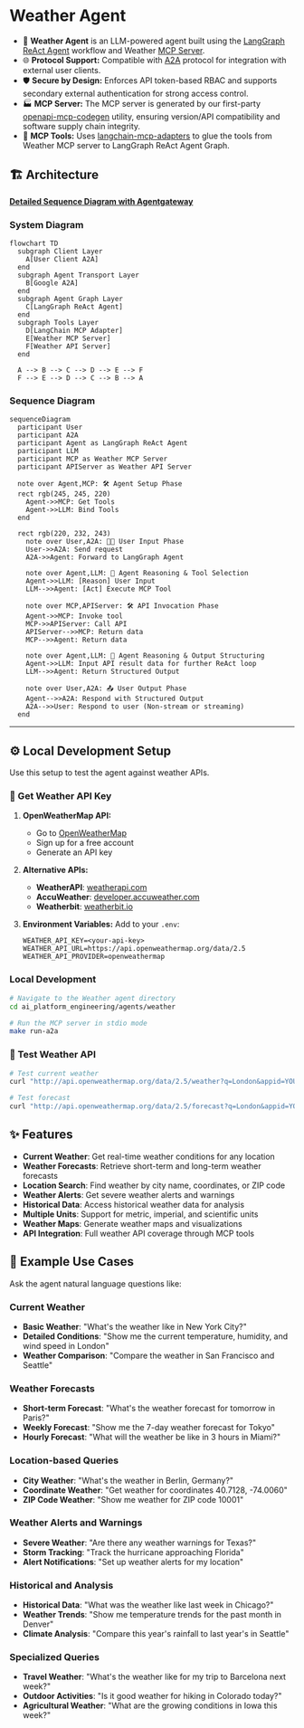 # Weather Agent

- 🤖 **Weather Agent** is an LLM-powered agent built using the [LangGraph ReAct Agent](https://langchain-ai.github.io/langgraph/agents/agents/) workflow and Weather [MCP Server](https://modelcontextprotocol.io/introduction).
- 🌐 **Protocol Support:** Compatible with [A2A](https://github.com/google/A2A) protocol for integration with external user clients.
- 🛡️ **Secure by Design:** Enforces API token-based RBAC and supports secondary external authentication for strong access control.
- 🏭 **MCP Server:** The MCP server is generated by our first-party [openapi-mcp-codegen](https://github.com/cnoe-io/openapi-mcp-codegen/tree/main) utility, ensuring version/API compatibility and software supply chain integrity.
- 🔌 **MCP Tools:** Uses [langchain-mcp-adapters](https://github.com/langchain-ai/langchain-mcp-adapters) to glue the tools from Weather MCP server to LangGraph ReAct Agent Graph.

## 🏗️ Architecture

**[Detailed Sequence Diagram with Agentgateway](../architecture/gateway.md)**

### System Diagram

```mermaid
flowchart TD
  subgraph Client Layer
    A[User Client A2A]
  end
  subgraph Agent Transport Layer
    B[Google A2A]
  end
  subgraph Agent Graph Layer
    C[LangGraph ReAct Agent]
  end
  subgraph Tools Layer
    D[LangChain MCP Adapter]
    E[Weather MCP Server]
    F[Weather API Server]
  end

  A --> B --> C --> D --> E --> F
  F --> E --> D --> C --> B --> A
```

### Sequence Diagram

```mermaid
sequenceDiagram
  participant User
  participant A2A
  participant Agent as LangGraph ReAct Agent
  participant LLM
  participant MCP as Weather MCP Server
  participant APIServer as Weather API Server

  note over Agent,MCP: 🛠️ Agent Setup Phase
  rect rgb(245, 245, 220)
    Agent->>MCP: Get Tools
    Agent->>LLM: Bind Tools
  end

  rect rgb(220, 232, 243)
    note over User,A2A: 🧑‍💻 User Input Phase
    User->>A2A: Send request
    A2A->>Agent: Forward to LangGraph Agent

    note over Agent,LLM: 🧠 Agent Reasoning & Tool Selection
    Agent->>LLM: [Reason] User Input
    LLM-->>Agent: [Act] Execute MCP Tool

    note over MCP,APIServer: 🛠️ API Invocation Phase
    Agent->>MCP: Invoke tool
    MCP->>APIServer: Call API
    APIServer-->>MCP: Return data
    MCP-->>Agent: Return data

    note over Agent,LLM: 🧠 Agent Reasoning & Output Structuring
    Agent->>LLM: Input API result data for further ReAct loop
    LLM-->>Agent: Return Structured Output

    note over User,A2A: 📤 User Output Phase
    Agent-->>A2A: Respond with Structured Output
    A2A-->>User: Respond to user (Non-stream or streaming)
  end
```

---

## ⚙️ Local Development Setup

Use this setup to test the agent against weather APIs.

### 🔑 Get Weather API Key

1. **OpenWeatherMap API:**
   - Go to [OpenWeatherMap](https://openweathermap.org/api)
   - Sign up for a free account
   - Generate an API key

2. **Alternative APIs:**
   - **WeatherAPI**: [weatherapi.com](https://www.weatherapi.com/)
   - **AccuWeather**: [developer.accuweather.com](https://developer.accuweather.com/)
   - **Weatherbit**: [weatherbit.io](https://www.weatherbit.io/)

3. **Environment Variables:**
   Add to your `.env`:
   ```env
   WEATHER_API_KEY=<your-api-key>
   WEATHER_API_URL=https://api.openweathermap.org/data/2.5
   WEATHER_API_PROVIDER=openweathermap
   ```

### Local Development

```bash
# Navigate to the Weather agent directory
cd ai_platform_engineering/agents/weather

# Run the MCP server in stdio mode
make run-a2a
```

### 🚀 Test Weather API

```bash
# Test current weather
curl "http://api.openweathermap.org/data/2.5/weather?q=London&appid=YOUR_API_KEY"

# Test forecast
curl "http://api.openweathermap.org/data/2.5/forecast?q=London&appid=YOUR_API_KEY"
```

## ✨ Features

- **Current Weather**: Get real-time weather conditions for any location
- **Weather Forecasts**: Retrieve short-term and long-term weather forecasts
- **Location Search**: Find weather by city name, coordinates, or ZIP code
- **Weather Alerts**: Get severe weather alerts and warnings
- **Historical Data**: Access historical weather data for analysis
- **Multiple Units**: Support for metric, imperial, and scientific units
- **Weather Maps**: Generate weather maps and visualizations
- **API Integration**: Full weather API coverage through MCP tools

## 🎯 Example Use Cases

Ask the agent natural language questions like:

### Current Weather
- **Basic Weather**: "What's the weather like in New York City?"
- **Detailed Conditions**: "Show me the current temperature, humidity, and wind speed in London"
- **Weather Comparison**: "Compare the weather in San Francisco and Seattle"

### Weather Forecasts
- **Short-term Forecast**: "What's the weather forecast for tomorrow in Paris?"
- **Weekly Forecast**: "Show me the 7-day weather forecast for Tokyo"
- **Hourly Forecast**: "What will the weather be like in 3 hours in Miami?"

### Location-based Queries
- **City Weather**: "What's the weather in Berlin, Germany?"
- **Coordinate Weather**: "Get weather for coordinates 40.7128, -74.0060"
- **ZIP Code Weather**: "Show me weather for ZIP code 10001"

### Weather Alerts and Warnings
- **Severe Weather**: "Are there any weather warnings for Texas?"
- **Storm Tracking**: "Track the hurricane approaching Florida"
- **Alert Notifications**: "Set up weather alerts for my location"

### Historical and Analysis
- **Historical Data**: "What was the weather like last week in Chicago?"
- **Weather Trends**: "Show me temperature trends for the past month in Denver"
- **Climate Analysis**: "Compare this year's rainfall to last year's in Seattle"

### Specialized Queries
- **Travel Weather**: "What's the weather like for my trip to Barcelona next week?"
- **Outdoor Activities**: "Is it good weather for hiking in Colorado today?"
- **Agricultural Weather**: "What are the growing conditions in Iowa this week?"
